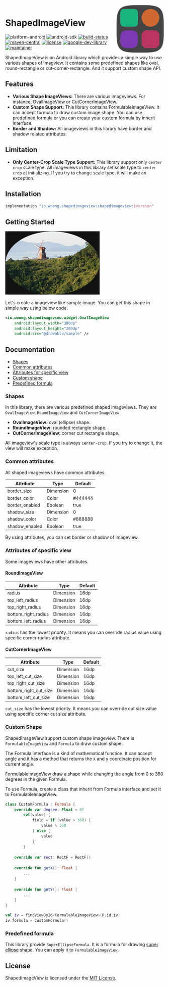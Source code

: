 <img alt="logo" src="./image/logo/shapedimageview_logo_squircle_dark.png" align="right" width="150">

# ShapedImageView

![platform-android](https://img.shields.io/badge/Platform-Android-green?logo=android&logoColor=green) ![android-sdk](https://img.shields.io/badge/SDK-16%2B-green?logo=android&logoColor=green) [![build-status](https://github.com/woongdev/ShapedImageView/actions/workflows/build.yml/badge.svg)](https://github.com/woongdev/ShapedImageView/actions/workflows/build.yml) [![maven-central](https://img.shields.io/maven-central/v/io.woong.shapedimageview/shapedimageview?label=Maven%20Central&logo=apache%20maven&logoColor=orange)](https://search.maven.org/artifact/io.woong.shapedimageview/shapedimageview) [![license](https://img.shields.io/badge/License-MIT-blue?logo=apache&logoColor=blue)](./LICENSE) [![google-dev-library](https://img.shields.io/badge/Google%20Dev%20Library-4285F4?logo=google&logoColor=white)](https://devlibrary.withgoogle.com/products/android/repos/woongdev-ShapedImageView) [![maintainer](https://img.shields.io/badge/%3C%2F%3E%20by-Jaewoong%20Cheon-A97BFF.svg)](https://github.com/woongdev)

ShapedImageView is an Android library which provides a simple way to use various shapes of imagview.
It contains some predefined shapes like oval, round-rectangle or cut-corner-rectangle.
And it support custom shape API.

## Features

- **Various Shape ImageViews:** There are various imageviews.
For instance, OvalImageView or CutCornerImageView.
- **Custom Shape Support:** This library contains FormulableImageView.
It can accept formula to draw custom image shape.
You can use predefined formula or you can create your custom formula by inherit interface.
- **Border and Shadow:** All imageviews in this library have border and shadow related attributes.

## Limitation

- **Only Center-Crop Scale Type Support:** This library support only `center crop` scale type.
All imageviews in this library set scale type to `center crop` at initializing.
If you try to change scale type, it will make an exception.

## Installation

```groovy
implementation "io.woong.shapedimageview:shapedimageview:$version"
```

## Getting Started

<img alt="preview1" src="./image/preview/getting_started.jpeg" width="300">

Let's create a imageview like sample image.
You can get this shape in simple way using below code.

```xml
<io.woong.shapedimageview.widget.OvalImageView
    android:layout_width="300dp"
    android:layout_height="200dp"
    android:src="@drawable/sample" />
```

## Documentation

- [Shapes](#shapes)
- [Common attributes](#common-attributes)
- [Attributes for specific view](#attributes-of-specific-view)
- [Custom shape](#custom-shape)
- [Predefined formula](#predefined-formula)

### Shapes

In this library, there are various predefined shaped imageviews.
They are `OvalImageView`, `RoundImageView` and `CutCornerImageView`.

- **OvalImageView:** oval (ellipse) shape.
- **RoundImageView:** rounded rectangle shape.
- **CutCornerImageView:** corner cut rectangle shape.

All imageview's scale type is always `center-crop`.
If you try to change it, the view will make exception.

### Common attributes

All shaped imageviews have common attributes.

| Attribute | Type | Default |
| --- | --- | --- |
| border_size | Dimension | 0 |
| border_color | Color | #444444 |
| border_enabled | Boolean | true |
| shadow_size | Dimension | 0 |
| shadow_color | Color | #888888 |
| shadow_enabled | Boolean | true |

By using attributes, you can set border or shadow of imageview.

### Attributes of specific view

Some imageviews have other attributes.

#### RoundImageView

| Attribute | Type | Default |
| --- | --- | --- |
| radius | Dimension | 16dp |
| top_left_radius | Dimension | 16dp |
| top_right_radius | Dimension | 16dp |
| bottom_right_radius| Dimension | 16dp |
| bottom_left_radius | Dimension | 16dp |

`radius` has the lowest priority.
It means you can override radius value using specific corner radius attribute.

#### CutCornerImageView

| Attribute | Type | Default |
| --- | --- | --- |
| cut_size | Dimension | 16dp |
| top_left_cut_size | Dimension | 16dp |
| top_right_cut_size | Dimension | 16dp |
| bottom_right_cut_size| Dimension | 16dp |
| bottom_left_cut_size | Dimension | 16dp |

`cut_size` has the lowest priority.
It means you can override cut size value using specific corner cut size attribute.

### Custom Shape

ShapedImageView support custom shape imageview.
There is `FormulableImageView` and `Formula` to draw custom shape.

The Formula interface is a kind of mathematical function.
It can accept angle and it has a method that returns the x and y coordinate position for current angle.

FormulableImageView draw a shape while changing the angle from 0 to 360 degrees in the given Formula.

To use Formula, create a class that inherit from Formula interface and set it to FormulableImageView.

```kotlin
class CustomFormula : Formula {
    override var degree: Float = 0f
        set(value) {
            field = if (value > 360) {
                value % 360
            } else {
                value
            }
        }

    override var rect: RectF = RectF()

    override fun getX(): Float {
        ...
    }

    override fun getY(): Float {
        ...
    }
}
```

```kotlin
val iv = findViewById<FormulableImageView>(R.id.iv)
iv.formula = CustomFormula()
```

### Predefined formula

This library provide `SuperEllipseFormula`.
It is a formula for drawing [super ellipse](https://en.wikipedia.org/wiki/Superellipse) shape.
You can apply it to `FormulableImageView`.

## License

ShapedImageView is licensed under the [MIT License](./LICENSE).
